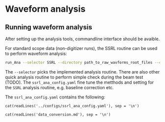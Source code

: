 # Waveform analysis

## Running waveform analysis

After setting up the analysis tools, commandline interface should be avaible.

For standard scope data (non-digitizer runs), the SSRL routine can be used to perform waveform analysis:

```bash
run_Ana --selector SSRL --directory path_to_raw_wavforms_root_files --config ssrl_ana_config.yaml
```

The `--selector` picks the implemented analysis routine. There are also other quick analysis routine to perform simple check during the beam test (TODO). The `ssrl_ana_config.yaml` fine tune the metthods and setting for the `SSRL` analysis routine, e.g. baseline correction etc.

The `ssrl_ana_config.yaml` contains the following:

```{r results="asis"}
cat(readLines('../configs/ssrl_ana_config.yaml'), sep = '\n')
```

```{r comment=''}
cat(readLines('data_conversion.md'), sep = '\n')
```